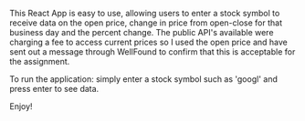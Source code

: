 This React App is easy to use, allowing users to enter a stock symbol to receive data on the open price, change in price from open-close for that business day and the percent change. The public API's available were charging a fee to access current prices so I used the open price and have sent out a message through WellFound to confirm that this is acceptable for the assignment. 

To run the application: simply enter a stock symbol such as 'googl' and press enter to see data.

Enjoy! 
